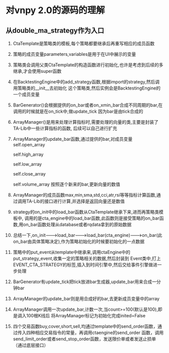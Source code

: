 # 对vnpy 2.0的源码的理解
## 从double_ma_strategy作为入口
1. CtaTemplate是策略类的模板,每个策略都要继承后再重写相应的成员函数
2. 策略的成员变量parameters,variables是用于在UI中展示的变量
3. 策略类会调用父类CtaTemplate的构造函数进行初始化,也许是考虑到后续的多继承,才会使用super函数
4. 在BacktestingEngine中的add_strategy函数,根据import的strategy,然后调用策略类的__init__去初始化
这个策略类,然后实例会是BacktestingEngine的一个成员变量
5. BarGenerator()会根据提供的on_bar或者on_xmin_bar合成不同周期的bar,在调用的时候就是在on_tick中,做update_tick
因为bar是由tick合成的
6. ArrayManager()是用来处理计算指标时,需要处理的向量的类,主要是封装了TA-Lib中一些计算指标的函数,
后续可以自己进行扩充
7. ArrayManager的update_bar函数,通过提供的bar,对成员变量
    self.open_array
    
    self.high_array
    
    self.low_array
    
    self.close_array
    
    self.volume_array
    按照逐个新来的bar,更新向量的数值
8. ArrayManager的成员函数max,min,sma,std,cci,atr,rsi等等指标计算函数,通过调用TA-Lib的接口进行计算,并选择是返回向量还是数值
9. strategy的on_init中的load_bar函数从CtaTemplate继承下来,进而再策略类模板中,
调用的是cta_engine中的load_bar函数,此函数则是接受策略的on_bar函数,用on_bar函数处理从database或者rqdata拿到的原始数据
10. 总结一下,on_init--->load_bar--->load_bar(cta_engine)--->on_bar(此on_bar由具体策略决定),作为策略初始化的时候要初始化的一点数据
11. 策略中的put_event从template中继承来,调用ctaEngine中的put_strategy_event,收集一定的策略相关的数据,然后封装到
Event类中,打上EVENT_CTA_STRATEGY的标签,插入到时间引擎中,然后交给事件引擎做进一步处理
12. BarGenerator有update_tick把tick放进bar生成器,update_bar用来合成一分钟bar
13. ArrayManager的update_bar则是用合成好的bar,去更新成员变量中的array
14. ArrayManager调用一次update_bar,计数一次,当count>=100(默认是100),即是调入100根K线后
将ArrayManager标记为初始化完成inited=False
15. 四个交易函数buy,cover,short,sell,均通过template中的send_order函数，通过传入四种相应交易指令的常量，再调用ctaengine的send_order
函数，调用send_limit_order或者send_stop_order函数，发送限价单或者发送止损单（通过底层接口）



